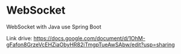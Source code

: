 # WebSocket
WebSocket with Java use Spring Boot

Link drive: https://docs.google.com/document/d/1OhM-gFafon8GrzeVcEHZiaObyHR82iTmgpTueAwSAbw/edit?usp=sharing
